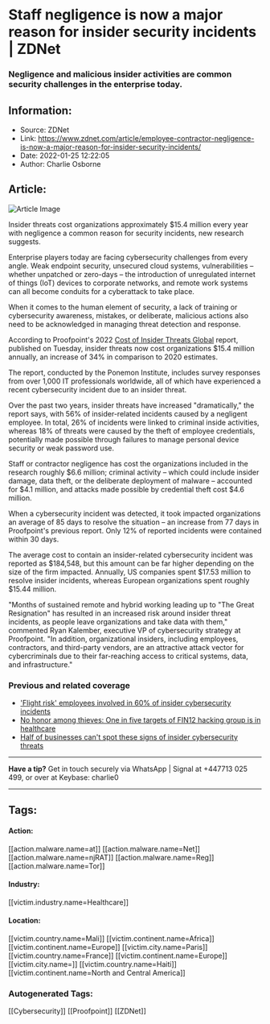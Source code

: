 # Staff negligence is now a major reason for insider security incidents | ZDNet
### Negligence and malicious insider activities are common security challenges in the enterprise today.

## Information:
+ Source: ZDNet
+ Link: https://www.zdnet.com/article/employee-contractor-negligence-is-now-a-major-reason-for-insider-security-incidents/
+ Date: 2022-01-25 12:22:05
+ Author: Charlie Osborne


## Article:
![Article Image](https://www.zdnet.com/a/img/resize/1c07981d8bc1063438b95ecb5db88f2c8136ab9f/2021/12/14/735329c9-a5c4-4568-8a7b-a3207ae36cc7/gettyimages-portait-of-young-hacker-with-computer-screen-reflecting-in-the-mans-glasses-stock-photo.jpg?width=770&height=578&fit=crop&auto=webp)

Insider threats cost organizations approximately $15.4 million every year with negligence a common reason for security incidents, new research suggests. 


Enterprise players today are facing cybersecurity challenges from every angle. Weak endpoint security, unsecured cloud systems, vulnerabilities – whether unpatched or zero-days – the introduction of unregulated internet of things (IoT) devices to corporate networks, and remote work systems can all become conduits for a cyberattack to take place. 

When it comes to the human element of security, a lack of training or cybersecurity awareness, mistakes, or deliberate, malicious actions also need to be acknowledged in managing threat detection and response.  

According to Proofpoint's 2022 [Cost of Insider Threats Global](https://www.proofpoint.com/us/resources/threat-reports/cost-of-insider-threats) report, published on Tuesday, insider threats now cost organizations $15.4 million annually, an increase of 34% in comparison to 2020 estimates.  

The report, conducted by the Ponemon Institute, includes survey responses from over 1,000 IT professionals worldwide, all of which have experienced a recent cybersecurity incident due to an insider threat. 

Over the past two years, insider threats have increased "dramatically," the report says, with 56% of insider-related incidents caused by a negligent employee. In total, 26% of incidents were linked to criminal inside activities, whereas 18% of threats were caused by the theft of employee credentials, potentially made possible through failures to manage personal device security or weak password use.  

Staff or contractor negligence has cost the organizations included in the research roughly $6.6 million; criminal activity – which could include insider damage, data theft, or the deliberate deployment of malware – accounted for $4.1 million, and attacks made possible by credential theft cost $4.6 million.  






When a cybersecurity incident was detected, it took impacted organizations an average of 85 days to resolve the situation – an increase from 77 days in Proofpoint's previous report. Only 12% of reported incidents were contained within 30 days.  

The average cost to contain an insider-related cybersecurity incident was reported as $184,548, but this amount can be far higher depending on the size of the firm impacted. Annually, US companies spent $17.53 million to resolve insider incidents, whereas European organizations spent roughly $15.44 million. 

"Months of sustained remote and hybrid working leading up to "The Great Resignation" has resulted in an increased risk around insider threat incidents, as people leave organizations and take data with them," commented Ryan Kalember, executive VP of cybersecurity strategy at Proofpoint. "In addition, organizational insiders, including employees, contractors, and third-party vendors, are an attractive attack vector for cybercriminals due to their far-reaching access to critical systems, data, and infrastructure." 

###  Previous and related coverage

* ['Flight risk' employees involved in 60% of insider cybersecurity incidents](https://www.zdnet.com/article/flight-risk-employees-involved-in-60-of-insider-cybersecurity-incidents/)
* [No honor among thieves: One in five targets of FIN12 hacking group is in healthcare](https://www.zdnet.com/article/no-honor-among-thieves-one-in-five-targets-of-fin12-hacking-group-is-involved-in-healthcare/)
* [Half of businesses can't spot these signs of insider cybersecurity threats](https://www.zdnet.com/article/half-of-businesses-cant-spot-these-signs-of-insider-cybersecurity-threats/)



---

**Have a tip?** Get in touch securely via WhatsApp | Signal at +447713 025 499, or over at Keybase: charlie0 



---





## Tags:

#### Action:
[[action.malware.name=at]] [[action.malware.name=Net]] [[action.malware.name=njRAT]] [[action.malware.name=Reg]] [[action.malware.name=Tor]]

#### Industry:
[[victim.industry.name=Healthcare]]

#### Location:
[[victim.country.name=Mali]] [[victim.continent.name=Africa]] [[victim.continent.name=Europe]] [[victim.city.name=Paris]] [[victim.country.name=France]] [[victim.continent.name=Europe]] [[victim.city.name=]] [[victim.country.name=Haiti]] [[victim.continent.name=North and Central America]]

### Autogenerated Tags:
[[Cybersecurity]] [[Proofpoint]] [[ZDNet]]

